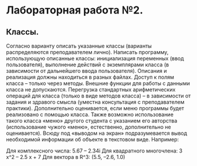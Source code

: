 # Лабораторная работа №2.
Классы.
---------------
Согласно варианту описать указанные классы (варианты распределяются преподавателем лично). Написать программу, использующую
описанные классы: инициализация переменных (ввод пользователя), выполнение действий с экземплярами класса (в зависимости от
дальнейшего ввода пользователя).
Описания и реализация должны находиться в разных файлах. Доступ к полям класса – только через методы. Внешние функции для работы
с данными класса не допускаются. Перегрузка стандартных арифметических операций для класса (только в виде методов класса) – в
зависимости от задания и здравого смысла (уместна консультация с преподавателем практики).
Дополнительно оценивается, если меню программы будет реализовано с помощью класса. Также возможно использование такого класса
«меню» другого студента с указанием его авторства (использование чужого «меню», естественно, дополнительно не оценивается).
Всюду под «выводом на экран» подразумевается вывод необходимой информации об объекте в текстовом виде. Например:

Для комплексного числа: 5.67 – 2.34i
Для квадратного многочлена: 3 x^2 – 2.5 x + 7
Для вектора в R^3: (5.5, –2.6, 1.0)




